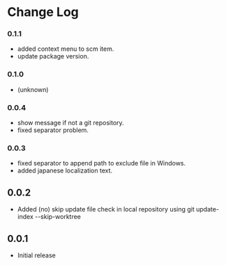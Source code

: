 # Change Log

### 0.1.1
* added context menu to scm item.
* update package version.

### 0.1.0
* (unknown)

### 0.0.4
* show message if not a git repository.
* fixed separator problem.

### 0.0.3

* fixed separator to append path to exclude file in Windows.
* added japanese localization text.

## 0.0.2

- Added (no) skip update file check in local repository using git update-index --skip-worktree

## 0.0.1

- Initial release